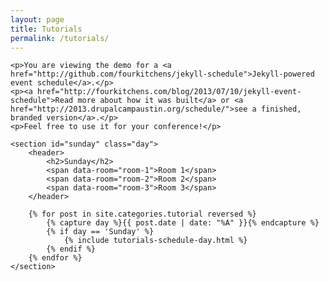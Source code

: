 ```yaml
---
layout: page
title: Tutorials
permalink: /tutorials/
---
```


<div class="schedule">

    <p>You are viewing the demo for a <a href="http://github.com/fourkitchens/jekyll-schedule">Jekyll-powered event schedule</a>.</p>
    <p><a href="http://fourkitchens.com/blog/2013/07/10/jekyll-event-schedule">Read more about how it was built</a> or <a href="http://2013.drupalcampaustin.org/schedule/">see a finished, branded version</a>.</p>
    <p>Feel free to use it for your conference!</p>

    <section id="sunday" class="day">
        <header>
            <h2>Sunday</h2>
            <span data-room="room-1">Room 1</span>
            <span data-room="room-2">Room 2</span>
            <span data-room="room-3">Room 3</span>
        </header>

        {% for post in site.categories.tutorial reversed %}
            {% capture day %}{{ post.date | date: "%A" }}{% endcapture %}
            {% if day == 'Sunday' %}
                {% include tutorials-schedule-day.html %}
            {% endif %}
        {% endfor %}
    </section>
</div>
<!-- .schedule -->
